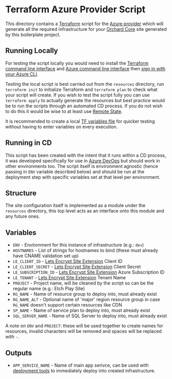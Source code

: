 # Terraform Azure Provider Script

This directory contains a [Terraform](https://www.terraform.io) script for the [Azure provider](https://www.terraform.io/docs/providers/azurerm/index.html) which will generate all the required infrastructure for your [Orchard Core](https://orchardcore.readthedocs.io) site generated by this boilerplate project.

## Running Locally

For testing the script locally you would need to install the [Terraform command line interface](https://www.terraform.io/downloads.html) and [Azure command line interface](https://docs.microsoft.com/en-us/cli/azure/install-azure-cli) then [sign in with your Azure CLI](https://docs.microsoft.com/en-us/cli/azure/authenticate-azure-cli?view=azure-cli-latest).

Testing the local script is best carried out from the `resources` directory, run `terraform init` to initialize Terraform and `terraform plan` to check what your script will create. If you wish to test the script fully you can use `terraform apply` to actually generate the resources but best practice would be to run the scripts through an automated CD process. If you do not wish to do this it would be wise to at least use [Remote State](https://www.terraform.io/docs/state/remote.html).

It is recommended to create a local [TF variables file](https://learn.hashicorp.com/terraform/getting-started/variables.html#from-a-file) for quicker testing without having to enter variables on every execution.

## Running in CD

This script has been created with the intent that it runs within a CD process, it was developed specifically for use in [Azure DevOps](https://azure.microsoft.com/en-in/services/devops/) but should work in other environments too. The script itself is environment agnostic (hence passing in `ENV` variable described below) and should be run at the deployment step with specific variables set at that level per environment.

## Structure

The site configuration itself is implemented as a module under the `resources` directory, this top level acts as an interface onto this module and any future ones.

## Variables

* `ENV` - Environment for this instance of infrastructure (e.g.: `dev`)
* `HOSTNAMES` - List of strings for hostnames to bind (these must already have CNAME validation set up)
* `LE_CLIENT_ID` - [Lets Encrypt Site Extension](https://github.com/sjkp/letsencrypt-siteextension) Client ID
* `LE_CLIENT_SECRET` - [Lets Encrypt Site Extension](https://github.com/sjkp/letsencrypt-siteextension) Client Secret
* `LE_SUBSCRIPTION_ID` - [Lets Encrypt Site Extension](https://github.com/sjkp/letsencrypt-siteextension) Azure Subscription ID
* `LE_TENANT` - [Lets Encrypt Site Extension](https://github.com/sjkp/letsencrypt-siteextension) Tenant Name
* `PROJECT` - Project name, will be cleaned by the script so can be the regular name (e.g.: Etch Play Site)
* `RG_NAME` - Name of resource group to deploy into, must already exist
* `RG_NAME_ALT` - Optional name of 'major' region resource group in case `RG_NAME` doesn't support certain resources like CDN
* `SP_NAME` - Name of service plan to deploy into, must already exist
* `SQL_SERVER_NAME` - Name of SQL Server to deploy into, must already exist

A note on `ENV` and `PROJECT`: these will be used together to create names for resources, invalid characters will be removed and spaces will be replaced with `-`.

## Outputs

* `APP_SERVICE_NAME` - Name of main app serivce, can be used with [deployment tools](https://marketplace.visualstudio.com/items?itemName=raul-arrieta.terraform-outputs) to immediately deploy into created infrastructure.
